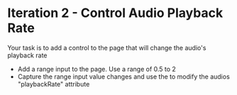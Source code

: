 # Iteration 2 - Control Audio Playback Rate

Your task is to add a control to the page that will change the audio's playback rate

* Add a range input to the page. Use a range of 0.5 to 2
* Capture the range input value changes and use the to modify the audios "playbackRate" attribute